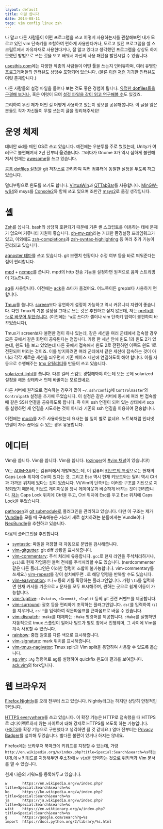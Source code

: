 ```yaml
---
layout: default
title: 이걸 씁니다
date: 2014-08-11
tags: vim config linux zsh
---
```


나 말고 다른 사람들이 어떤 프로그램을 쓰고 어떻게 사용하는지를 관찰해보면
내가 모르고 있던 vim 단축키를 조합하여 편하게 사용한다거나,
모르고 있던 프로그램을 셸 스크립트에서 자유자재로 사용한다거나,
잘 알고 있다고 생각했던 프로그램을 상상도 하지 못했던 방법으로 쓰는 것을 보고 배워서
자신의 사용 패턴을 발전시킬 수 있습니다.

[usesthis.com](http://usesthis.com/)에는 다양한 직종의 사람들이 어떤 툴을 쓰는지 인터뷰하며,
여러 유명한 프로그래머들의 인터뷰도 상당수 포함되어 있습니다.
(물론 [이런](http://why.usesthis.com/) [저런](http://john.mcafee.usesthis.com/)
기괴한 인터뷰도 여럿 존재합니다.)

다른 사람들의 설정 파일을 들여다 보는 것도 좋은 경험이 됩니다.
[유명한 dotfiles들을 구경해 보거나](https://dotfiles.github.io/),
혹은 여럿이 모여 [설정 파일을 같이 읽고 연구해볼 수](http://vim-jp.org/reading-vimrc/)도 있겠죠.

그리하여 우선 제가 어떤 걸 어떻게 사용하고 있는지 정보를 공유해봅니다.
이 글을 읽은 분들도 각자 자신들이 무얼 쓰는지 글을 정리해주세요!

# 운영 체제

데비안 sid를 메인 OS로 쓰고 있습니다.
예전에는 우분투를 주로 썼었는데, Unity가 여러모로 불편해져서 2년 전부터 옮겼습니다.
그러다가 Gnome 3가 역시 심하게 불편해져서
현재는 [awesome](http://awesome.naquadah.org/)을 쓰고 있습니다.

[공통 dotfiles 설정](https://github.com/klutzy/...)을 git 저장소로 관리하여
여러 컴퓨터에 동일한 설정을 두도록 하고 있습니다.

멀티부팅으로 윈도를 쓰기도 합니다.
[VirtuaWin](http://virtuawin.sourceforge.net/)과
[QTTabBar](http://qttabbar.sourceforge.net/)를 사용합니다.
[MinGW-w64](http://mingw-w64.sourceforge.net/)와 msys를
[Console2](http://sourceforge.net/projects/console/)와 함께 쓰고 있으며
조만간 [msys2](http://sourceforge.net/projects/msys2/)로 옮길 생각입니다.

# 셸

[Zsh](http://www.zsh.org/)를 씁니다.
bash와 상당히 호환되기 때문에 기존 셸 스크립트를 이용하는 데에 문제가 없으며
커뮤니티 지원이 좋습니다.
[oh-my-zsh](https://github.com/robbyrussell/oh-my-zsh)라는 거대한 환경설정 프레임워크가 있고,
이외에도 [zsh-completions](https://github.com/zsh-users/zsh-completions)과
[zsh-syntax-highlighting](https://github.com/zsh-users/zsh-syntax-highlighting) 등
여러 추가 기능이 관리되고 있습니다.

[agnoster 테마](https://github.com/klutzy/.../blob/master/sh/agnoster.zsh-theme)를 쓰고 있습니다.
git 브랜치 현황이나 수정 여부 등을 바로 띄워준다는 점이 편리합니다.

[mpd](http://www.musicpd.org/) + [ncmpc](http://www.musicpd.org/clients/ncmpc/)를 씁니다.
mpd의 http 전송 기능을 설정하면 원격으로 음악 스트리밍이 가능합니다.

[ag](https://github.com/ggreer/the_silver_searcher)를 사용합니다.
이전에는 [ack](http://beyondgrep.com/)을 쓰다가 옮겼어요.
어느쪽이든 grep보다 사용하기 편합니다.

[Tmux](http://tmux.sourceforge.net/)를 씁니다.
[screen](https://www.gnu.org/software/screen/)보다 유연하게 설정이 가능하고
역시 커뮤니티 지원이 좋습니다.
다만 Tmux의 기본 설정을 그대로 쓰는 것은 추천하고 싶지 않은데,
저는 [prefix를 `^q`로 바꾸어 두었습니다](https://github.com/klutzy/.../blob/master/.tmux.conf).
(이전에는 `^a`로 쓰다가 셸이나 vim 단축키 입력이 불편하여 바꾸었습니다),

Tmux가 screen보다 불편한 점이 하나 있는데,
같은 세션을 여러 군데에서 접속할 경우 모든 곳에서 같은 화면이 공유된다는 점입니다.
가령 한 세션 안에 윈도 1과 윈도 2가 있는데,
윈도 1을 보고 있었는데 다른 곳에서 접속해서 윈도 2로 전환하면
이쪽도 윈도 1로 전환되어 버리는 것이죠.
이를 방지하려면 여러 군데에서 같은 세션에 접속하는 것이 아니라
각각 새로운 세션을 띄우면서 기존 베이스 세션에 연결하도록 해야 합니다.
이를 자동으로 수행해주는 [tmx 유틸리티](https://github.com/klutzy/.../blob/master/tmx)를
만들어 쓰고 있습니다.

[solarized light](http://ethanschoonover.com/solarized)를 씁니다.
다른 컬러 스킴도 경험해봐야 하는데 모든 곳에 solarized 설정을 해둔 상태라서
언제 바꿀지는 모르겠네요.

다른 서버에 원격으로 접속하는 경우가 많아 `~/.ssh/config`에
`Controlmaster`와 `Controlpath` 설정을 추가해 두었습니다.
이 설정은 같은 서버에 동시에 여러 번 접속할 때 같은 SSH 연결을 공유하도록 합니다.
즉 이미 ssh 연결이 되어 있는 상태에서 scp를 실행하면
새 연결을 시도하는 것이 아니라 기존의 ssh 연결을 이용하여 전송합니다.

이전에는 [mosh](http://mosh.mit.edu/)를 자주 사용하였는데 요새는 쓸 일이 별로 없네요.
노트북처럼 인터넷 연결이 자주 끊어질 수 있는 경우 유용합니다.

# 에디터

Vim을 씁니다.
Vim을 씁니다.
Vim을 씁니다.
([ozinger](http://ozinger.org/)에 [#vim 채널](irc://irc.ozinger.org/#vim)이 있습니다!)

Vi는 [ADM-3A](https://en.wikipedia.org/wiki/ADM-3A)라는 컴퓨터에서 개발되었는데,
이 컴퓨터 [키보드의 특징](https://en.wikipedia.org/wiki/File:KB_Terminal_ADM3A.svg)으로는
현재의 Caps Lock 위치에 Ctrl이 있다는 것,
그리고 Esc 역시 현재 키보드와는 달리 역시 Ctrl과 가까운 위치에 있다는 것이 있습니다.
Vi/Vim의 단축키는 이러한 구조를 기반으로 지정되었기 때문에,
키보드 레이아웃을 당시 레이아웃과 비슷하게 바꾸는 것이 편리합니다.
[저는](https://github.com/klutzy/.../blob/master/.Xmodmap)
Caps Lock 위치에 Ctrl을 두고, Ctrl 위치에 Esc를 두고
Esc 위치에 Caps Lock을 두었습니다.

[pathogen](https://github.com/tpope/vim-pathogen)과
[git submodule로](https://github.com/klutzy/.../tree/master/vim/bundle)
플러그인을 관리하고 있습니다.
다만 이 구조는 제가 [Vundle](https://github.com/gmarik/Vundle.vim)을 모를 때 구축해놓은 거라서
새로 설치하려는 분들에게는 Vundle이나 [NeoBundle](https://github.com/Shougo/neobundle.vim)을
추천하고 있습니다.

다음의 플러그인을 추천합니다.

-   [syntastic](https://github.com/scrooloose/syntastic):
    파일을 저장할 때 자동으로 문법을 검사해줍니다.
-   [vim-gitgutter](https://github.com/airblade/vim-gitgutter):
    git diff 상황을 표시해줍니다.
-   [vim-commentary](https://github.com/tpope/vim-commentary):
    주석 처리에 유용합니다.
    `gcc`로 현재 라인을 주석처리하거나, `gci}`로 현재 작업중인 블럭 전체를
    주석처리할 수도 있습니다.
    (nerdcommenter 같은 다른 플러그인은 이러한 명령어 조합이 불가능합니다.
    vim-commentary를 쓰세요.)
    [vim-repeat](https://github.com/tpope/vim-repeat)를 같이 설치해두면
    `.`로 해당 명령을 반복할 수도 있습니다.
-   [vim-easymotion](https://github.com/Lokaltog/vim-easymotion):
    `f`나 `w` 등의 키를 확장하는 플러그인입니다.
    가령 `\fa`를 입력하면 현재 커서를 기준으로 `a` 문자를 모두 표시해주며,
    원하는 곳으로 쉽게 이동이 가능합니다.
-   [vim-fugitive](https://github.com/tpope/vim-fugitive):
    `:Gstatus`, `:Gcommit`, `:Gsplit` 등의 git 관련 커맨드를 제공합니다.
-   [vim-surround](https://github.com/tpope/vim-surround):
    괄호 등을 편리하게 조작하는 플러그인입니다.
    `ds(`를 입력하여 `(`/`)`를 지우거나,
    `cs'"`를 입력하여 작은따옴표를 큰따옴표로 바꿀 수 있습니다.
-   [vim-dispatch](https://github.com/tpope/vim-dispatch):
    `:make`를 대체하는 `:Make` 명령어를 제공합니다.
    `:Make`를 실행하면 자동적으로 tmux 스플릿이 일어나 빌드가 별도 창에서 진행되며,
    그 사이에 Vim을 계속 사용할 수 있습니다.
-   [rainbow](https://github.com/oblitum/rainbow):
    중첩 괄호를 다른 색으로 표시해줍니다.
-   [vim-signature](https://github.com/kshenoy/vim-signature):
    mark 위치를 표시해줍니다.
-   [vim-tmux-nagivator](https://github.com/christoomey/vim-tmux-navigator):
    Tmux split과 Vim split을 통합하여 사용할 수 있도록 돕습니다.
-   [ag.vim](https://github.com/rking/ag.vim): `:Ag` 명령어로 ag를 실행하여
    quickfix 윈도에 결과를 보여줍니다.
    [ack.vim](https://github.com/mileszs/ack.vim)의 fork입니다.

# 웹 브라우저

[Firefox Nightly](https://nightly.mozilla.org/)를 오래 전부터 쓰고 있습니다.
Nightly라고는 하지만 상당히 안정적인 편입니다.

[HTTPS everywhere](https://www.eff.org/https-everywhere)를 쓰고 있습니다.
이 확장 기능은 HTTP로 접속했을 때 HTTPS로 리다이렉트하지 않는 사이트에 대해
강제로 HTTPS를 쓰도록 하는 기능입니다.
([HSTS](https://en.wikipedia.org/wiki/HTTP_Strict_Transport_Security)를
확장 기능으로 구현했다고 생각하면 될 것 같네요.)
얼마 전부터는 [Privacy Badger](https://www.eff.org/privacybadger)를 설치해 두었습니다.
별다른 불편이 있거나 하지는 않네요.

Firefox에는 브라우저 북마크에 키워드를 지정할 수 있는데,
가령 `http://en.wikipedia.org/w/index.php?title=Special:Search&search=%s`라는 URL에
`w` 키워드를 지정해두면
주소창에 `w Vim`을 입력하는 것으로 위키백과 Vim 문서를 열 수 있습니다.

현재 다음의 키워드를 등록해두고 있습니다.

    w       https://en.wikipedia.org/w/index.php?title=Special:Search&search=%s
    ko      https://ko.wikipedia.org/w/index.php?title=Special:Search&search=%s
    ja      https://ja.wikipedia.org/w/index.php?title=Special:Search&search=%s
    wikt    https://en.wiktionary.org/w/index.php?title=Special:Search&search=%s
    g       https://google.com/search?q=%s
    import  https://docs.python.org/2/library/%s.html
